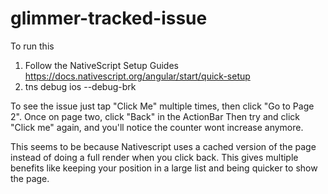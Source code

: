 # glimmer-tracked-issue

To run this 

1. Follow the NativeScript Setup Guides https://docs.nativescript.org/angular/start/quick-setup
2. tns debug ios --debug-brk


To see the issue just tap "Click Me" multiple times, then click "Go to Page 2". Once on page two, click "Back" in the ActionBar
Then try and click "Click me" again, and you'll notice the counter wont increase anymore.

This seems to be because Nativescript uses a cached version of the page instead of doing a full render when you click back.
This gives multiple benefits like keeping your position in a large list and being quicker to show the page.
